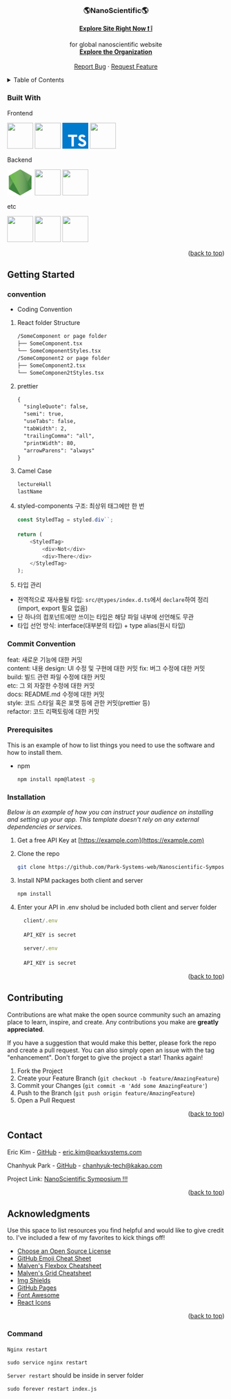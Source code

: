 

<div id="top"></div>
<!--
*** Thanks for checking out the Best-README-Template. If you have a suggestion
*** that would make this better, please fork the repo and create a pull request
*** or simply open an issue with the tag "enhancement".
*** Don't forget to give the project a star!
*** Thanks again! Now go create something AMAZING! :D
-->

<!-- PROJECT SHIELDS -->
<!--
*** I'm using markdown "reference style" links for readability.
*** Reference links are enclosed in brackets [ ] instead of parentheses ( ).
*** See the bottom of this document for the declaration of the reference variables
*** for contributors-url, forks-url, etc. This is an optional, concise syntax you may use.
*** https://www.markdownguide.org/basic-syntax/#reference-style-links
-->
<!-- [![Contributors][contributors-shield]][contributors-url]
[![Forks][forks-shield]][forks-url]
[![Stargazers][stars-shield]][stars-url]
[![Issues][issues-shield]][issues-url]
[![MIT License][license-shield]][license-url]
[![LinkedIn][linkedin-shield]][linkedin-url] -->

<!-- PROJECT LOGO -->
<br />
<div align="center">
  <h3 align="center">🌎NanoScientific🌎</h3>
  <a href="https://event.nanoscientific.org/"><strong>Explore Site Right Now ❗️ ❕ </strong></a>
  <p align="center">
    for global nanoscientific website 
    <br />
    <a href="https://github.com/Park-Systems-web"><strong>Explore the Organization</strong></a>
    <br />
    <br />
    <!-- <a href="https://github.com/othneildrew/Best-README-Template">View Demo</a> -->
    <!-- · -->
    <a href="https://github.com/Park-Systems-web/Nanoscientific-Symposium/issuess">Report Bug</a>
    ·
    <a href="https://github.com/Park-Systems-web/Nanoscientific-Symposium/issues">Request Feature</a>
  </p>
</div>

<!-- TABLE OF CONTENTS -->
<details>
  <summary>Table of Contents</summary>
  <ol>
    <li>
      <!-- <a href="#about-the-project">About The Project</a> -->
      <ul>
        <li><a href="#built-with">Built With</a></li>
      </ul>
    </li>
    <li>
      <a href="#getting-started">Getting Started</a>
      <ul>
        <li><a href="#convention">Convention</a></li>
        <li><a href="#commit-convention">Commit Convention</a></li>
        <li><a href="#prerequisites">Prerequisites</a></li>
        <li><a href="#installation">Installation</a></li>
      </ul>
    </li>
    <li><a href="#usage">Usage</a></li>
    <li><a href="#roadmap">Roadmap</a></li>
    <li><a href="#contributing">Contributing</a></li>
    <li><a href="#license">License</a></li>
    <li><a href="#contact">Contact</a></li>
    <li><a href="#acknowledgments">Acknowledgments</a></li>
  </ol>
</details>

<!-- ABOUT THE PROJECT -->

<!-- ## About The Project

[![Product Name Screen Shot][product-screenshot]](https://example.com)

There are many great README templates available on GitHub; however, I didn't find one that really suited my needs so I created this enhanced one. I want to create a README template so amazing that it'll be the last one you ever need -- I think this is it.

Here's why:

-   Your time should be focused on creating something amazing. A project that solves a problem and helps others
-   You shouldn't be doing the same tasks over and over like creating a README from scratch
-   You should implement DRY principles to the rest of your life :smile:

Of course, no one template will serve all projects since your needs may be different. So I'll be adding more in the near future. You may also suggest changes by forking this repo and creating a pull request or opening an issue. Thanks to all the people have contributed to expanding this template!

Use the `BLANK_README.md` to get started.

<p align="right">(<a href="#top">back to top</a>)</p> -->

### Built With

Frontend

<code><img width="60" height="60" src="https://www.vectorlogo.zone/logos/w3_html5/w3_html5-icon.svg"></code>
<code><img width="60" height="60" src="https://www.vectorlogo.zone/logos/w3_css/w3_css-official.svg"></code>
<code><img width="60" height="60" src="https://raw.githubusercontent.com/github/explore/80688e429a7d4ef2fca1e82350fe8e3517d3494d/topics/typescript/typescript.png"></code>
<code><img width="60" height="60" src="https://www.vectorlogo.zone/logos/reactjs/reactjs-icon.svg"></code>

Backend

<code><img width="60" height="60" src="https://raw.githubusercontent.com/github/explore/80688e429a7d4ef2fca1e82350fe8e3517d3494d/topics/nodejs/nodejs.png"></code>
<code><img width="60" height="60" src="https://user-images.githubusercontent.com/69495129/155488270-960f796b-74bd-46a4-b572-4f43106c6aa4.png"></code>
<code><img width="60" height="60" src="https://user-images.githubusercontent.com/69495129/155488041-ea2db9f6-8379-4d5c-8a1d-d9d89717bedc.png"></code>

etc

<code><img width="60" height="60" src="https://www.vectorlogo.zone/logos/mysql/mysql-icon.svg"></code>
<code><img width="60" height="60" src="https://www.vectorlogo.zone/logos/jenkins/jenkins-icon.svg"></code>
<code><img width="60" height="60" src="https://www.vectorlogo.zone/logos/amazon_aws/amazon_aws-icon.svg"></code>


<p align="right">(<a href="#top">back to top</a>)</p>

<!-- GETTING STARTED -->

## Getting Started

### convention

-   Coding Convention

1. React folder Structure
    ```txt
    /SomeComponent or page folder
    ├── SomeComponent.tsx
    └── SomeComponentStyles.tsx
    /SomeComponent2 or page folder
    ├── SomeComponent2.tsx
    └── SomeComponen2tStyles.tsx
    ```
2. prettier
    ```txt
    {
      "singleQuote": false,
      "semi": true,
      "useTabs": false,
      "tabWidth": 2,
      "trailingComma": "all",
      "printWidth": 80,
      "arrowParens": "always"
    }    
    ```

3. Camel Case 

    ```ts
    lectureHall
    lastName
    ```

4. styled-components 구조: 최상위 태그에만 한 번

    ```ts
    const StyledTag = styled.div``;

    return (
        <StyledTag>
            <div>Not</div>
            <div>There</div>
        </StyledTag>
    );
    ```

5. 타입 관리

-   전역적으로 재사용될 타입: `src/@types/index.d.ts`에서 `declare`하여 정리(import, export 필요 없음)
-   단 하나의 컴포넌트에만 쓰이는 타입은 해당 파일 내부에 선언해도 무관
-   타입 선언 방식: interface(대부분의 타입) + type alias(원시 타입)


### Commit Convention

feat: 새로운 기능에 대한 커밋  
content: 내용 
design: UI 수정 및 구현에 대한 커밋
fix: 버그 수정에 대한 커밋  
build: 빌드 관련 파일 수정에 대한 커밋  
etc: 그 외 자잘한 수정에 대한 커밋  
docs: README.md 수정에 대한 커밋  
style: 코드 스타일 혹은 포맷 등에 관한 커밋(prettier 등)  
refactor: 코드 리팩토링에 대한 커밋


### Prerequisites

This is an example of how to list things you need to use the software and how to install them.

-   npm
    ```sh
    npm install npm@latest -g
    ```

### Installation

_Below is an example of how you can instruct your audience on installing and setting up your app. This template doesn't rely on any external dependencies or services._

1. Get a free API Key at [https://example.com](https://example.com)
2. Clone the repo
    ```sh
    git clone https://github.com/Park-Systems-web/Nanoscientific-Symposium.git
    ```
3. Install NPM packages both client and server
    ```sh
    npm install
    ```
4. Enter your API in .env sholud be included both client and server folder
    ```js
      client/.env
      
      API_KEY is secret
    ```
    
    ```js
      server/.env
      
      API_KEY is secret
    ```

<p align="right">(<a href="#top">back to top</a>)</p>

<!-- USAGE EXAMPLES -->




<!-- CONTRIBUTING -->

## Contributing

Contributions are what make the open source community such an amazing place to learn, inspire, and create. Any contributions you make are **greatly appreciated**.

If you have a suggestion that would make this better, please fork the repo and create a pull request. You can also simply open an issue with the tag "enhancement".
Don't forget to give the project a star! Thanks again!

1. Fork the Project
2. Create your Feature Branch (`git checkout -b feature/AmazingFeature`)
3. Commit your Changes (`git commit -m 'Add some AmazingFeature'`)
4. Push to the Branch (`git push origin feature/AmazingFeature`)
5. Open a Pull Request

<p align="right">(<a href="#top">back to top</a>)</p>



<!-- CONTACT -->

## Contact

Eric Kim  - [GitHub](https://github.com/rnintai) - eric.kim@parksystems.com

Chanhyuk Park  - [GitHub](https://github.com/ChanhyukPark-Tech) - chanhyuk-tech@kakao.com

Project Link: [NanoScientific Symposium !!!](https://github.com/Park-Systems-web/Nanoscientific-Symposium)

<p align="right">(<a href="#top">back to top</a>)</p>

<!-- ACKNOWLEDGMENTS -->

## Acknowledgments

Use this space to list resources you find helpful and would like to give credit to. I've included a few of my favorites to kick things off!

-   [Choose an Open Source License](https://choosealicense.com)
-   [GitHub Emoji Cheat Sheet](https://www.webpagefx.com/tools/emoji-cheat-sheet)
-   [Malven's Flexbox Cheatsheet](https://flexbox.malven.co/)
-   [Malven's Grid Cheatsheet](https://grid.malven.co/)
-   [Img Shields](https://shields.io)
-   [GitHub Pages](https://pages.github.com)
-   [Font Awesome](https://fontawesome.com)
-   [React Icons](https://react-icons.github.io/react-icons/search)

<p align="right">(<a href="#top">back to top</a>)</p>

<!-- MARKDOWN LINKS & IMAGES -->
<!-- https://www.markdownguide.org/basic-syntax/#reference-style-links -->

[contributors-shield]: https://img.shields.io/github/contributors/othneildrew/Best-README-Template.svg?style=for-the-badge
[contributors-url]: https://github.com/othneildrew/Best-README-Template/graphs/contributors
[forks-shield]: https://img.shields.io/github/forks/othneildrew/Best-README-Template.svg?style=for-the-badge
[forks-url]: https://github.com/othneildrew/Best-README-Template/network/members
[stars-shield]: https://img.shields.io/github/stars/othneildrew/Best-README-Template.svg?style=for-the-badge
[stars-url]: https://github.com/othneildrew/Best-README-Template/stargazers
[issues-shield]: https://img.shields.io/github/issues/othneildrew/Best-README-Template.svg?style=for-the-badge
[issues-url]: https://github.com/othneildrew/Best-README-Template/issues
[license-shield]: https://img.shields.io/github/license/othneildrew/Best-README-Template.svg?style=for-the-badge
[license-url]: https://github.com/othneildrew/Best-README-Template/blob/master/LICENSE.txt
[linkedin-shield]: https://img.shields.io/badge/-LinkedIn-black.svg?style=for-the-badge&logo=linkedin&colorB=555
[linkedin-url]: https://linkedin.com/in/othneildrew
[product-screenshot]: images/screenshot.png


### Command

`Nginx restart` 
```
sudo service nginx restart
```

`Server restart` should be inside in server folder
```
sudo forever restart index.js
```

